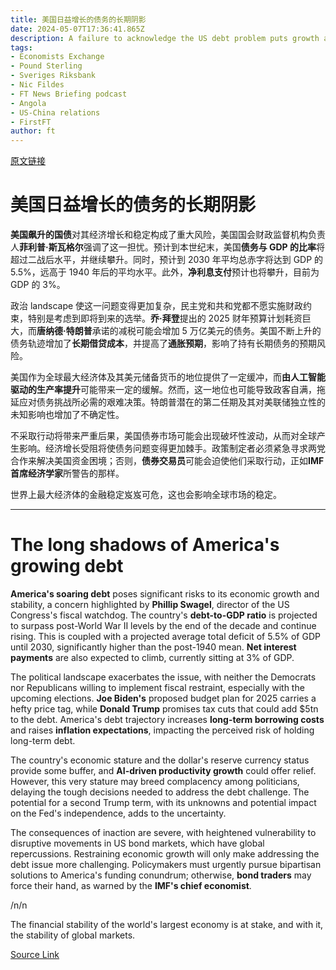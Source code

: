```yaml
---
title: 美国日益增长的债务的长期阴影
date: 2024-05-07T17:36:41.865Z
description: A failure to acknowledge the US debt problem puts growth and stability on the line
tags: 
- Economists Exchange
- Pound Sterling
- Sveriges Riksbank
- Nic Fildes
- FT News Briefing podcast
- Angola
- US-China relations
- FirstFT
author: ft
---
```


[原文链接](https://ft.com/content/29b43684-261c-4b5b-af7d-ab72c7c06a38)

# 美国日益增长的债务的长期阴影 

**美国飙升的国债**对其经济增长和稳定构成了重大风险，美国国会财政监督机构负责人**菲利普·斯瓦格尔**强调了这一担忧。预计到本世纪末，美国**债务与 GDP 的比率**将超过二战后水平，并继续攀升。同时，预计到 2030 年平均总赤字将达到 GDP 的 5.5%，远高于 1940 年后的平均水平。此外，**净利息支付**预计也将攀升，目前为 GDP 的 3%。 

政治 landscape 使这一问题变得更加复杂，民主党和共和党都不愿实施财政约束，特别是考虑到即将到来的选举。**乔·拜登**提出的 2025 财年预算计划耗资巨大，而**唐纳德·特朗普**承诺的减税可能会增加 5 万亿美元的债务。美国不断上升的债务轨迹增加了**长期借贷成本**，并提高了**通胀预期**，影响了持有长期债务的预期风险。 

美国作为全球最大经济体及其美元储备货币的地位提供了一定缓冲，而**由人工智能驱动的生产率提升**可能带来一定的缓解。然而，这一地位也可能导致政客自满，拖延应对债务挑战所必需的艰难决策。特朗普潜在的第二任期及其对美联储独立性的未知影响也增加了不确定性。 

不采取行动将带来严重后果，美国债券市场可能会出现破坏性波动，从而对全球产生影响。经济增长受阻将使债务问题变得更加棘手。政策制定者必须紧急寻求两党合作来解决美国资金困境；否则，**债券交易员**可能会迫使他们采取行动，正如**IMF 首席经济学家**所警告的那样。 

世界上最大经济体的金融稳定岌岌可危，这也会影响全球市场的稳定。

---

# The long shadows of America's growing debt 

**America's soaring debt** poses significant risks to its economic growth and stability, a concern highlighted by **Phillip Swagel**, director of the US Congress's fiscal watchdog. The country's **debt-to-GDP ratio** is projected to surpass post-World War II levels by the end of the decade and continue rising. This is coupled with a projected average total deficit of 5.5% of GDP until 2030, significantly higher than the post-1940 mean. **Net interest payments** are also expected to climb, currently sitting at 3% of GDP. 

The political landscape exacerbates the issue, with neither the Democrats nor Republicans willing to implement fiscal restraint, especially with the upcoming elections. **Joe Biden's** proposed budget plan for 2025 carries a hefty price tag, while **Donald Trump** promises tax cuts that could add $5tn to the debt. America's debt trajectory increases **long-term borrowing costs** and raises **inflation expectations**, impacting the perceived risk of holding long-term debt. 

The country's economic stature and the dollar's reserve currency status provide some buffer, and **AI-driven productivity growth** could offer relief. However, this very stature may breed complacency among politicians, delaying the tough decisions needed to address the debt challenge. The potential for a second Trump term, with its unknowns and potential impact on the Fed's independence, adds to the uncertainty. 

The consequences of inaction are severe, with heightened vulnerability to disruptive movements in US bond markets, which have global repercussions. Restraining economic growth will only make addressing the debt issue more challenging. Policymakers must urgently pursue bipartisan solutions to America's funding conundrum; otherwise, **bond traders** may force their hand, as warned by the **IMF's chief economist**. 

/n/n

The financial stability of the world's largest economy is at stake, and with it, the stability of global markets.

[Source Link](https://ft.com/content/29b43684-261c-4b5b-af7d-ab72c7c06a38)

